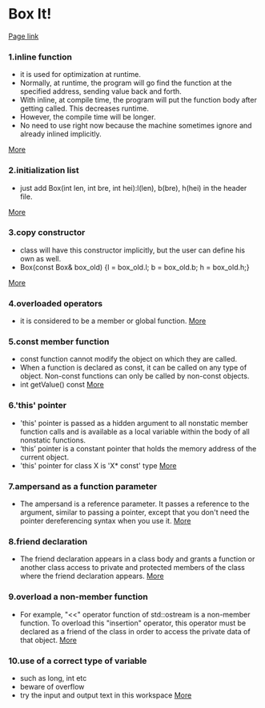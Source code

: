 # Box It!

[Page link](https://www.hackerrank.com/challenges/box-it/problem)

### 1.inline function
- it is used for optimization at runtime.
- Normally, at runtime, the program will go find the function at the specified address, sending value back and forth.
- With inline, at compile time, the program will put the function body after getting called. This decreases runtime.
- However, the compile time will be longer.
- No need to use right now because the machine sometimes ignore and already inlined implicitly.

[More](https://stackoverflow.com/questions/1759300/when-should-i-write-the-keyword-inline-for-a-function-method)

### 2.initialization list
- just add Box(int len, int bre, int hei):l(len), b(bre), h(hei) in the header file.

[More](https://www.cprogramming.com/tutorial/initialization-lists-c++.html)

### 3.copy constructor
- class will have this constructor implicitly, but the user can define his own as well.
- Box(const Box& box_old) {l = box_old.l; b = box_old.b; h = box_old.h;}

[More](https://www.geeksforgeeks.org/copy-constructor-in-cpp/)

### 4.overloaded operators
- it is considered to be a member or global function.
[More](https://www.ibm.com/support/knowledgecenter/en/SSLTBW_2.2.0/com.ibm.zos.v2r2.cbclx01/cplr318.htm)

### 5.const member function
- const function cannot modify the object on which they are called.
- When a function is declared as const, it can be called on any type of object. Non-const functions can only be called by non-const objects.
- int getValue() const
[More](https://www.geeksforgeeks.org/const-member-functions-c/)

### 6.'this' pointer
- 'this' pointer is passed as a hidden argument to all nonstatic member function calls and is available as a local variable within the body of all nonstatic functions.
- ‘this’ pointer is a constant pointer that holds the memory address of the current object.
- 'this' pointer for class X is 'X* const' type 
[More](https://www.geeksforgeeks.org/this-pointer-in-c/)

### 7.ampersand as a function parameter
- The ampersand is a reference parameter. It passes a reference to the argument, similar to passing a pointer, except that you don't need the pointer dereferencing syntax when you use it.
[More](https://www.quora.com/What-does-ampersand-operator-do-in-a-C-C++-function-argument)

### 8.friend declaration
- The friend declaration appears in a class body and grants a function or another class access to private and protected members of the class where the friend declaration appears.
[More](http://en.cppreference.com/w/cpp/language/friend)

### 9.overload a non-member function
- For example, "<<" operator function of std::ostream is a non-member function. To overload this "insertion" operator, this operator must be declared as a friend of the class in order to access the private data of that object.
[More](https://docs.microsoft.com/en-us/cpp/standard-library/overloading-the-output-operator-for-your-own-classes)

### 10.use of a correct type of variable
- such as long, int etc
- beware of overflow
- try the input and output text in this workspace
[More](https://stackoverflow.com/questions/31662792/multiplication-of-two-integers-in-c)